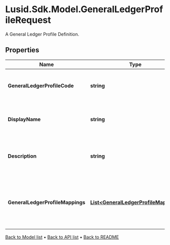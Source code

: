 # Lusid.Sdk.Model.GeneralLedgerProfileRequest
A General Ledger Profile Definition.

## Properties

Name | Type | Description | Notes
------------ | ------------- | ------------- | -------------
**GeneralLedgerProfileCode** | **string** | The unique code for the General Ledger Profile | 
**DisplayName** | **string** | The name of the General Ledger Profile | 
**Description** | **string** | A description for the General Ledger Profile | [optional] 
**GeneralLedgerProfileMappings** | [**List&lt;GeneralLedgerProfileMapping&gt;**](GeneralLedgerProfileMapping.md) | Rules for mapping Account or property values to aggregation pattern definitions | 

[Back to Model list](../README.md#documentation-for-models) &#8226; [Back to API list](../README.md#documentation-for-api-endpoints) &#8226; [Back to README](../README.md)

